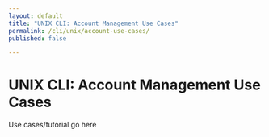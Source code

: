 ```yaml
---
layout: default
title: "UNIX CLI: Account Management Use Cases"
permalink: /cli/unix/account-use-cases/
published: false

---
```

# UNIX CLI: Account Management Use Cases

Use cases/tutorial go here